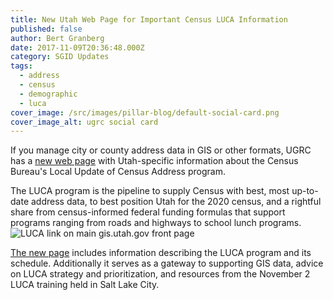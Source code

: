 ```yaml
---
title: New Utah Web Page for Important Census LUCA Information
published: false
author: Bert Granberg
date: 2017-11-09T20:36:48.000Z
category: SGID Updates
tags:
  - address
  - census
  - demographic
  - luca
cover_image: /src/images/pillar-blog/default-social-card.png
cover_image_alt: ugrc social card
---
```


If you manage city or county address data in GIS or other formats, UGRC has a [new web page](/products/sgid/address) with Utah-specific information about the Census Bureau's Local Update of Census Address program.

The LUCA program is the pipeline to supply Census with best, most up-to-date address data, to best position Utah for the 2020 census, and a rightful share from census-informed federal funding formulas that support programs ranging from roads and highways to school lunch programs.
![LUCA link on main gis.utah.gov front page](/images/404.png)

[The new page](/products/sgid/address) includes information describing the LUCA program and its schedule. Additionally it serves as a gateway to supporting GIS data, advice on LUCA strategy and prioritization, and resources from the November 2 LUCA training held in Salt Lake City.

